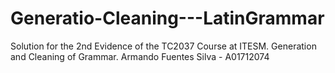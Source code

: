 # Generatio-Cleaning---LatinGrammar
Solution for the 2nd Evidence of the TC2037 Course at ITESM. Generation and Cleaning of Grammar. Armando Fuentes Silva - A01712074
